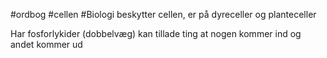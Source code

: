 #ordbog #cellen #Biologi 
beskytter cellen, er på dyreceller og planteceller

Har fosforlykider (dobbelvæg) kan tillade ting at nogen kommer ind og andet kommer ud
